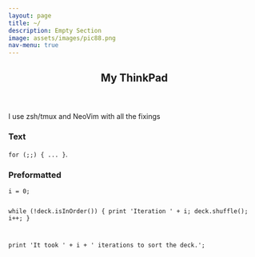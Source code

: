 ```yaml
---
layout: page
title: ~/
description: Empty Section
image: assets/images/pic88.png
nav-menu: true
---
```


<!-- Main -->
<div id="main" class="alt">

<!-- One -->
<section id="one">
	<div class="inner">
		<header class="major">
			<h1>My ThinkPad</h1>
		</header>
<!-- Content -->
<p>I use zsh/tmux and NeoVim with all the fixings</p>

<!-- Text stuff -->
<h3>Text</h3>
<code>for (;;) { ... }</code>.

<!-- Preformatted Code -->
<h3>Preformatted</h3>
<pre><code>i = 0;

while (!deck.isInOrder()) {
    print 'Iteration ' + i;
    deck.shuffle();
    i++;
}

print 'It took ' + i + ' iterations to sort the deck.';
</code></pre>
</div>
